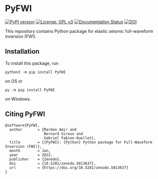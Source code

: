 # PyFWI
[![PyPI version](https://badge.fury.io/py/PyFWI.svg)](https://badge.fury.io/py/PyFWI)
[![License: GPL v3](https://img.shields.io/badge/License-GPLv3-blue.svg)](https://www.gnu.org/licenses/gpl-3.0)
[![Documentation Status](https://readthedocs.org/projects/pyfwi/badge/?version=latest)](https://pyfwi.readthedocs.io/en/latest/?badge=latest)
[![DOI](https://zenodo.org/badge/402170735.svg)](https://zenodo.org/badge/latestdoi/402170735)

This repository contains Python package for elastic seismic full-waveform inversion (FWI).

## Installation
To install this package, run 
```
python3 -m pip install PyFWI
```
on OS or 
```
py -m pip install PyFWI
```
on Windows.

## Citing PyFWI
```
@software{PyFWI,
  author       = {Mardan Amir and
                  Bernard Giroux and
                  Gabriel Fabien-Ouellet},
  title        = {{PyFWI}: {Python} Python package for Full-Waveform Inversion (FWI)},
  month        = Jan,
  year         = 2022,
  publisher    = {Zenodo},
  doi          = {10.5281/zenodo.5813637},
  url          = {https://doi.org/10.5281/zenodo.5813637}
}
```

